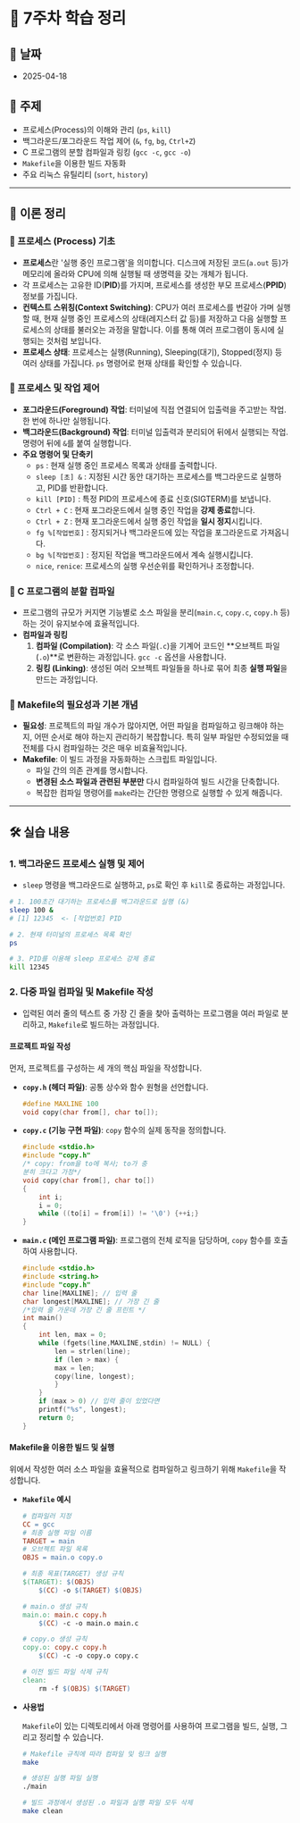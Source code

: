 # 📝 7주차 학습 정리

## 📅 날짜
- 2025-04-18

## 📌 주제
- 프로세스(Process)의 이해와 관리 (`ps`, `kill`)
- 백그라운드/포그라운드 작업 제어 (`&`, `fg`, `bg`, `Ctrl+Z`)
- C 프로그램의 분할 컴파일과 링킹 (`gcc -c`, `gcc -o`)
- `Makefile`을 이용한 빌드 자동화
- 주요 리눅스 유틸리티 (`sort`, `history`)

---

## 📖 이론 정리

### 🔹 프로세스 (Process) 기초
- **프로세스**란 '실행 중인 프로그램'을 의미합니다. 디스크에 저장된 코드(`a.out` 등)가 메모리에 올라와 CPU에 의해 실행될 때 생명력을 갖는 개체가 됩니다.
- 각 프로세스는 고유한 ID(**PID**)를 가지며, 프로세스를 생성한 부모 프로세스(**PPID**) 정보를 가집니다.
- **컨텍스트 스위칭(Context Switching)**: CPU가 여러 프로세스를 번갈아 가며 실행할 때, 현재 실행 중인 프로세스의 상태(레지스터 값 등)를 저장하고 다음 실행할 프로세스의 상태를 불러오는 과정을 말합니다. 이를 통해 여러 프로그램이 동시에 실행되는 것처럼 보입니다.
- **프로세스 상태**: 프로세스는 실행(Running), Sleeping(대기), Stopped(정지) 등 여러 상태를 가집니다. `ps` 명령어로 현재 상태를 확인할 수 있습니다.

### 🔹 프로세스 및 작업 제어
- **포그라운드(Foreground) 작업**: 터미널에 직접 연결되어 입출력을 주고받는 작업. 한 번에 하나만 실행됩니다.
- **백그라운드(Background) 작업**: 터미널 입출력과 분리되어 뒤에서 실행되는 작업. 명령어 뒤에 `&`를 붙여 실행합니다.
- **주요 명령어 및 단축키**
  - `ps` : 현재 실행 중인 프로세스 목록과 상태를 출력합니다.
  - `sleep [초] &` : 지정된 시간 동안 대기하는 프로세스를 백그라운드로 실행하고, PID를 반환합니다.
  - `kill [PID]` : 특정 PID의 프로세스에 종료 신호(SIGTERM)를 보냅니다.
  - `Ctrl + C` : 현재 포그라운드에서 실행 중인 작업을 **강제 종료**합니다.
  - `Ctrl + Z` : 현재 포그라운드에서 실행 중인 작업을 **일시 정지**시킵니다.
  - `fg %[작업번호]` : 정지되거나 백그라운드에 있는 작업을 포그라운드로 가져옵니다.
  - `bg %[작업번호]` : 정지된 작업을 백그라운드에서 계속 실행시킵니다.
  - `nice`, `renice`: 프로세스의 실행 우선순위를 확인하거나 조정합니다.

### 🔹 C 프로그램의 분할 컴파일
- 프로그램의 규모가 커지면 기능별로 소스 파일을 분리(`main.c`, `copy.c`, `copy.h` 등)하는 것이 유지보수에 효율적입니다.
- **컴파일과 링킹**
  1.  **컴파일 (Compilation)**: 각 소스 파일(`.c`)을 기계어 코드인 **오브젝트 파일(`.o`)**로 변환하는 과정입니다. `gcc -c` 옵션을 사용합니다.
  2.  **링킹 (Linking)**: 생성된 여러 오브젝트 파일들을 하나로 묶어 최종 **실행 파일**을 만드는 과정입니다.

### 🔹 Makefile의 필요성과 기본 개념
- **필요성**: 프로젝트의 파일 개수가 많아지면, 어떤 파일을 컴파일하고 링크해야 하는지, 어떤 순서로 해야 하는지 관리하기 복잡합니다. 특히 일부 파일만 수정되었을 때 전체를 다시 컴파일하는 것은 매우 비효율적입니다.
- **Makefile**: 이 빌드 과정을 자동화하는 스크립트 파일입니다.
  - 파일 간의 의존 관계를 명시합니다.
  - **변경된 소스 파일과 관련된 부분만** 다시 컴파일하여 빌드 시간을 단축합니다.
  - 복잡한 컴파일 명령어를 `make`라는 간단한 명령으로 실행할 수 있게 해줍니다.

---

## 🛠️ 실습 내용

### 1. 백그라운드 프로세스 실행 및 제어
   - `sleep` 명령을 백그라운드로 실행하고, `ps`로 확인 후 `kill`로 종료하는 과정입니다.
   ```bash
   # 1. 100초간 대기하는 프로세스를 백그라운드로 실행 (&)
   sleep 100 &
   # [1] 12345  <- [작업번호] PID

   # 2. 현재 터미널의 프로세스 목록 확인
   ps

   # 3. PID를 이용해 sleep 프로세스 강제 종료
   kill 12345
   ```

### 2. 다중 파일 컴파일 및 Makefile 작성
   - 입력된 여러 줄의 텍스트 중 가장 긴 줄을 찾아 출력하는 프로그램을 여러 파일로 분리하고, `Makefile`로 빌드하는 과정입니다.

   #### **프로젝트 파일 작성**
   먼저, 프로젝트를 구성하는 세 개의 핵심 파일을 작성합니다.
   
   - **`copy.h` (헤더 파일)**: 공통 상수와 함수 원형을 선언합니다.
     ```c
     #define MAXLINE 100
     void copy(char from[], char to[]);
     ```
   - **`copy.c` (기능 구현 파일)**: `copy` 함수의 실제 동작을 정의합니다.
     ```c
     #include <stdio.h>
     #include "copy.h"
     /* copy: from을 to에 복사; to가 충
     분히 크다고 가정*/
     void copy(char from[], char to[])
     {
         int i;
         i = 0;
         while ((to[i] = from[i]) != '\0') {++i;}
     }
     ```
   - **`main.c` (메인 프로그램 파일)**: 프로그램의 전체 로직을 담당하며, `copy` 함수를 호출하여 사용합니다.
     ```c
     #include <stdio.h>
     #include <string.h>
     #include "copy.h"
     char line[MAXLINE]; // 입력 줄
     char longest[MAXLINE]; // 가장 긴 줄
     /*입력 줄 가운데 가장 긴 줄 프린트 */
     int main()
     {
         int len, max = 0;
         while (fgets(line,MAXLINE,stdin) != NULL) {
             len = strlen(line);
             if (len > max) {
             max = len;
             copy(line, longest);
             }
         }
         if (max > 0) // 입력 줄이 있었다면
         printf("%s", longest);
         return 0;
     }
     ```

   #### **Makefile을 이용한 빌드 및 실행**
   위에서 작성한 여러 소스 파일을 효율적으로 컴파일하고 링크하기 위해 `Makefile`을 작성합니다.

   - **`Makefile` 예시**
     ```makefile
     # 컴파일러 지정
     CC = gcc
     # 최종 실행 파일 이름
     TARGET = main
     # 오브젝트 파일 목록
     OBJS = main.o copy.o
     
     # 최종 목표(TARGET) 생성 규칙
     $(TARGET): $(OBJS)
         $(CC) -o $(TARGET) $(OBJS)
     
     # main.o 생성 규칙
     main.o: main.c copy.h
         $(CC) -c -o main.o main.c
     
     # copy.o 생성 규칙
     copy.o: copy.c copy.h
         $(CC) -c -o copy.o copy.c
     
     # 이전 빌드 파일 삭제 규칙
     clean:
         rm -f $(OBJS) $(TARGET)
     ```
   
   - **사용법**
   
     `Makefile`이 있는 디렉토리에서 아래 명령어를 사용하여 프로그램을 빌드, 실행, 그리고 정리할 수 있습니다.
     ```bash
     # Makefile 규칙에 따라 컴파일 및 링크 실행
     make
     
     # 생성된 실행 파일 실행
     ./main
     
     # 빌드 과정에서 생성된 .o 파일과 실행 파일 모두 삭제
     make clean
     ```